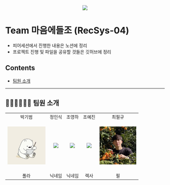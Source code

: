 <div align="center">
    <img src="boostcamp_logo.png"/>
</div>

# Team 마음에들조 (RecSys-04)

- 피어세션에서 진행한 내용은 노션에 정리
- 프로젝트 진행 및 파일을 공유할 것들은 깃허브에 정리

## Contents
- [팀원 소개](#-팀원-소개)

---

## 👩🏻‍💻👨🏻‍💻 팀원 소개

<table>
    <tr>
        <td align="center">박기범</td>
        <td align="center">정인식</td>
        <td align="center">조영하</td>
        <td align="center">조예진</td>
        <td align="center">최필규</td>
    </tr>
    <tr height="160px">
        <td align="center">
            <img height="120px" weight="120px" src="./images/polar_profile.jpg"/>
        </td>
        <td align="center">
            <img height="120px" weight="120px" src="./imgaes/"/>
        </td>
        <td align="center">
            <img height="120px" weight="120px" src="./imgaes/"/>
        </td>
        <td align="center">
            <img height="120px" weight="120px" src="./imgaes/"/>
        </td>
        <td align="center">
            <img height="120px" weight="120px" src="https://github.com/pilkyuchoi/images/blob/main/phil_profile.jpg"/>
        </td>
    </tr>
        <td align="center">폴라</td>
        <td align="center">닉네임</td>
        <td align="center">닉네임</td>
        <td align="center">렉사</td>
        <td align="center">필</td>
    <tr>
    </tr>
    <tr>
    </tr>
    
</table>
